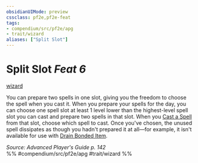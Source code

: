 ```yaml
---
obsidianUIMode: preview
cssclass: pf2e,pf2e-feat
tags:
- compendium/src/pf2e/apg
- trait/wizard
aliases: ["Split Slot"]
---
```

# Split Slot  *Feat 6*  
[wizard](/rules/traits/wizard.md)  


You can prepare two spells in one slot, giving you the freedom to choose the spell when you cast it. When you prepare your spells for the day, you can choose one spell slot at least 1 level lower than the highest-level spell slot you can cast and prepare two spells in that slot. When you [Cast a Spell](/rules/actions/cast-a-spell.md) from that slot, choose which spell to cast. Once you've chosen, the unused spell dissipates as though you hadn't prepared it at all—for example, it isn't available for use with [Drain Bonded Item](/rules/actions/drain-bonded-item.md).

*Source: Advanced Player's Guide p. 142*  
%% #compendium/src/pf2e/apg #trait/wizard %%
